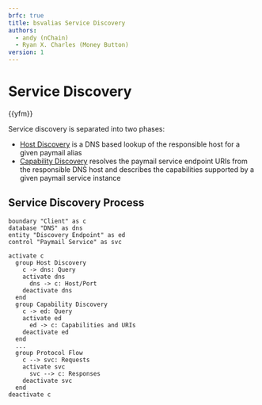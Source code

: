 ```yaml
---
brfc: true
title: bsvalias Service Discovery
authors:
  - andy (nChain)
  - Ryan X. Charles (Money Button)
version: 1
---
```

# Service Discovery

{{yfm}}

Service discovery is separated into two phases:

* [Host Discovery](02-01-host-discovery.md) is a DNS based lookup of the responsible host for a given paymail alias
* [Capability Discovery](02-02-capability-discovery.md) resolves the paymail service endpoint URIs from the responsible DNS host and describes the capabilities supported by a given paymail service instance

## Service Discovery Process

```plantuml
boundary "Client" as c
database "DNS" as dns
entity "Discovery Endpoint" as ed
control "Paymail Service" as svc

activate c
  group Host Discovery
    c -> dns: Query
    activate dns
      dns -> c: Host/Port
    deactivate dns
  end
  group Capability Discovery
    c -> ed: Query
    activate ed
      ed -> c: Capabilities and URIs
    deactivate ed
  end
  ...
  group Protocol Flow
    c --> svc: Requests
    activate svc
      svc --> c: Responses
    deactivate svc
  end
deactivate c
```
